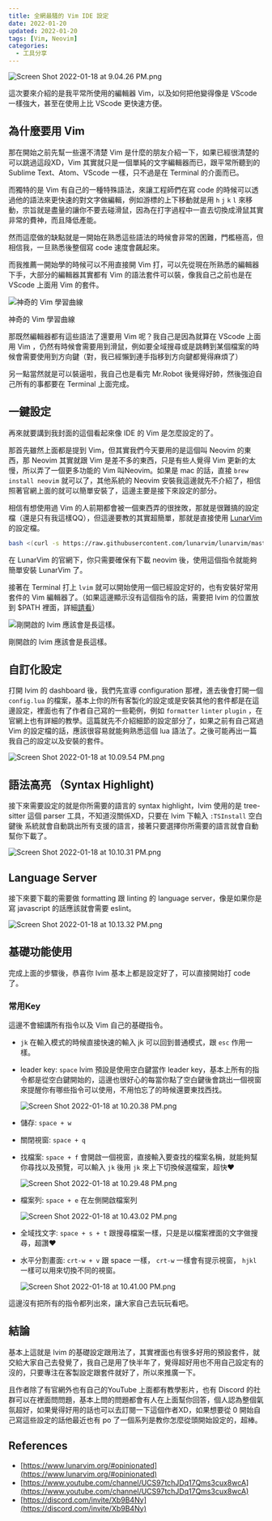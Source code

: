 ```yaml
---
title: 全網最騷的 Vim IDE 設定
date: 2022-01-20
updated: 2022-01-20
tags: [Vim, Neovim]
categories:
  - 工具分享
---
```



![Screen Shot 2022-01-18 at 9.04.26 PM.png](/blog/assets/Screen_Shot_2022-01-18_at_9.04.26_PM.png)

<!-- more -->


這次要來介紹的是我平常所使用的編輯器 Vim，以及如何把他變得像是 VScode 一樣強大，甚至在使用上比 VScode 更快速方便。

## 為什麼要用 Vim

那在開始之前先幫一些還不清楚 Vim 是什麼的朋友介紹一下，如果已經很清楚的可以跳過這段XD，Vim 其實就只是一個單純的文字編輯器而已，跟平常所聽到的 Sublime Text、Atom、VScode 一樣，只不過是在 Terminal 的介面而已。

而獨特的是 Vim 有自己的一種特殊語法，來讓工程師們在寫 code 的時候可以透過他的語法來更快速的對文字做編輯，例如游標的上下移動就是用 `h` `j` `k` `l` 來移動，宗旨就是盡量的讓你不要去碰滑鼠，因為在打字過程中一直去切換成滑鼠其實非常的費神，而且降低產能。

然而這麼做的缺點就是一開始在熟悉這些語法的時候會非常的困難，門檻極高，但相信我，一旦熟悉後整個寫 code 速度會飆起來。

而我推薦一開始學的時候可以不用直接開 Vim 打，可以先從現在所熟悉的編輯器下手，大部分的編輯器其實都有 Vim 的語法套件可以裝，像我自己之前也是在 VScode 上面用 Vim 的套件。

![神奇的 Vim 學習曲線](/blog/assets/ddsayszr7rg21.jpeg)

神奇的 Vim 學習曲線

那既然編輯器都有這些語法了還要用 Vim 呢？我自己是因為就算在 VScode 上面用 Vim ，仍然有時候會需要用到滑鼠，例如要全域搜尋或是跳轉到某個檔案的時候會需要使用到方向鍵（對，我已經懶到連手指移到方向鍵都覺得麻煩了）

另一點當然就是可以裝逼啦，我自己也是看完 Mr.Robot 後覺得好帥，然後強迫自己所有的事都要在 Terminal 上面完成。

## 一鍵設定

再來就要講到我封面的這個看起來像 IDE 的 Vim 是怎麼設定的了。

那首先雖然上面都是提到 Vim，但其實我們今天要用的是這個叫 Neovim 的東西，那 Neovim 其實就跟 Vim 是差不多的東西，只是有些人覺得 Vim 更新的太慢，所以弄了一個更多功能的 Vim 叫Neovim。如果是 mac 的話，直接 `brew install neovim` 就可以了，其他系統的 Neovim 安裝我這邊就先不介紹了，相信照著官網上面的就可以簡單安裝了，這邊主要是接下來設定的部分。

相信有想使用過 Vim 的人前期都會被一個東西弄的很挫敗，那就是很難搞的設定檔（還是只有我這樣QQ），但這邊要教的其實超簡單，那就是直接使用 [LunarVim](https://www.lunarvim.org/#opinionated) 的設定檔。

```bash
bash <(curl -s https://raw.githubusercontent.com/lunarvim/lunarvim/master/utils/installer/install.sh)
```

在 LunarVim 的官網下，你只需要確保有下載 neovim 後，使用這個指令就能夠簡單安裝 LunarVim 了。

接著在 Terminal 打上 `lvim` 就可以開始使用一個已經設定好的，也有安裝好常用套件的 Vim 編輯器了。（如果這邊顯示沒有這個指令的話，需要把 lvim 的位置放到 $PATH 裡面，詳細[請看](https://www.lunarvim.org/02-after-install.html#add-lvim-to-path)）

![剛開啟的 lvim 應該會是長這樣。](/blog/assets/Screen_Shot_2022-01-18_at_9.59.01_PM.png)

剛開啟的 lvim 應該會是長這樣。

## 自訂化設定

打開 lvim 的 dashboard 後，我們先宣導 configuration 那裡，進去後會打開一個 `config.lua` 的檔案，基本上你的所有客製化的設定或是安裝其他的套件都是在這邊設定，裡面也有了作者自己寫的一些範例，例如 `formatter` `linter` `plugin` ，在官網上也有詳細的教學。這篇就先不介紹細節的設定部分了，如果之前有自己寫過 Vim 的設定檔的話，應該很容易就能夠熟悉這個 lua 語法了。之後可能再出一篇我自己的設定以及安裝的套件。

![Screen Shot 2022-01-18 at 10.09.54 PM.png](/blog/assets/Screen_Shot_2022-01-18_at_10.09.54_PM.png)

## 語法高亮 （Syntax Highlight)

接下來需要設定的就是你所需要的語言的 syntax highlight，lvim 使用的是 tree-sitter 這個 parser 工具，不知道沒關係XD，只要在 lvim 下輸入 `:TSInstall` 空白鍵後 <TAB> 系統就會自動跳出所有支援的語言，接著只要選擇你所需要的語言就會自動幫你下載了。

![Screen Shot 2022-01-18 at 10.10.31 PM.png](/blog/assets/Screen_Shot_2022-01-18_at_10.10.31_PM.png)

## Language Server

接下來要下載的需要做 formatting 跟 linting 的 language server，像是如果你是寫 javascript 的話應該就會需要 eslint。

![Screen Shot 2022-01-18 at 10.13.32 PM.png](/blog/assets/Screen_Shot_2022-01-18_at_10.13.32_PM.png)

## 基礎功能使用

完成上面的步驟後，恭喜你 lvim 基本上都是設定好了，可以直接開始打 code 了。

### 常用Key

這邊不會細講所有指令以及 Vim 自己的基礎指令。

- `jk` 在輸入模式的時候直接快速的輸入 jk 可以回到普通模式，跟 `esc` 作用一樣。
- leader key: `space` lvim 預設是使用空白鍵當作 leader key，基本上所有的指令都是從空白鍵開始的，這邊也很好心的每當你點了空白鍵後會跳出一個視窗來提醒你有哪些指令可以使用，不用怕忘了的時候還要東找西找。
    
    ![Screen Shot 2022-01-18 at 10.20.38 PM.png](/blog/assets/Screen_Shot_2022-01-18_at_10.20.38_PM.png)
    
- 儲存: `space + w`
- 關閉視窗: `space + q`
- 找檔案: `space + f` 會開啟一個視窗，直接輸入要查找的檔案名稱，就能夠幫你尋找以及預覽，可以輸入 `jk` 後用 `jk` 來上下切換候選檔案，超快❤️
    
    ![Screen Shot 2022-01-18 at 10.29.48 PM.png](/blog/assets/Screen_Shot_2022-01-18_at_10.29.48_PM.png)
    
- 檔案列: `space + e` 在左側開啟檔案列
    
    ![Screen Shot 2022-01-18 at 10.43.02 PM.png](/blog/assets/Screen_Shot_2022-01-18_at_10.43.02_PM.png)
    
- 全域找文字: `space + s + t` 跟搜尋檔案一樣，只是是以檔案裡面的文字做搜尋，超讚❤️
- 水平分割畫面: `crt-w + v` 跟 space 一樣， `crt-w` 一樣會有提示視窗， `hjkl` 一樣可以用來切換不同的視窗。
    
    ![Screen Shot 2022-01-18 at 10.41.00 PM.png](/blog/assets/Screen_Shot_2022-01-18_at_10.41.00_PM.png)
    

這邊沒有把所有的指令都列出來，讓大家自己去玩玩看吧。

## 結論

基本上這就是 lvim 的基礎設定跟用法了，其實裡面也有很多好用的預設套件，就交給大家自己去發覺了，我自己是用了快半年了，覺得超好用也不用自己設定有的沒的，只要專注在客製設定跟套件就好了，所以來推廣一下。

且作者除了有官網外也有自己的YouTube 上面都有教學影片，也有 Discord 的社群可以在裡面問問題，基本上問的問題都會有人在上面幫你回答，個人認為整個氣氛超好，如果覺得好用的話也可以去訂閱一下這個作者XD，如果想要從 0 開始自己寫這些設定的話他最近也有 po 了一個系列是教你怎麼從頭開始設定的，超棒。

## References

- [https://www.lunarvim.org/#opinionated](https://www.lunarvim.org/#opinionated)
- [https://www.youtube.com/channel/UCS97tchJDq17Qms3cux8wcA](https://www.youtube.com/channel/UCS97tchJDq17Qms3cux8wcA)
- [https://discord.com/invite/Xb9B4Ny](https://discord.com/invite/Xb9B4Ny)
